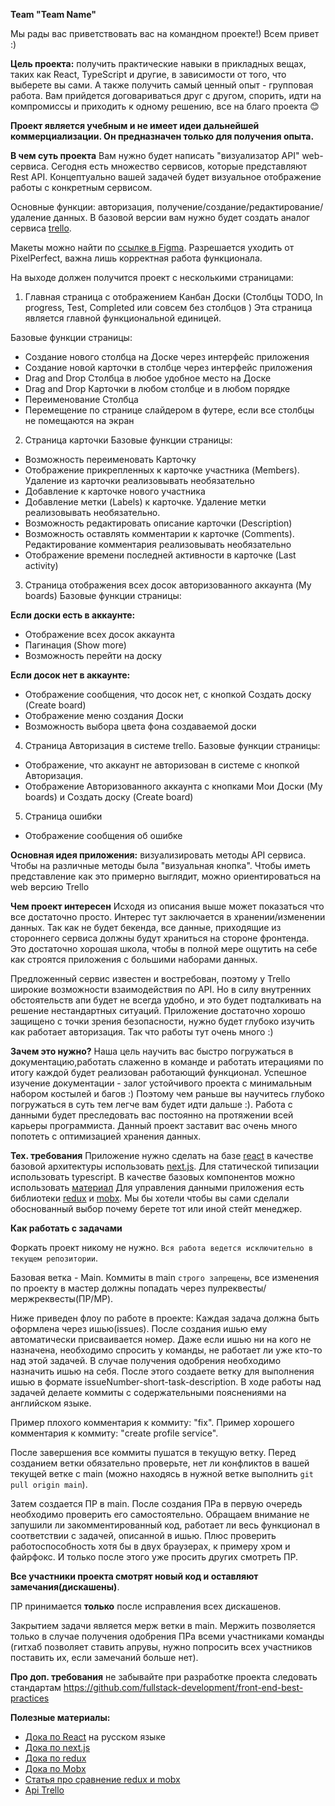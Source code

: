 **Team "Team Name"**

Мы рады вас приветствовать вас на командном проекте!) Всем привет :)

**Цель проекта:** получить практические навыки в прикладных вещах, таких как React, TypeScript и другие, в зависимости от того, что выберете вы сами. А также получить самый ценный опыт - групповая работа. Вам прийдется договариваться друг с другом, спорить, идти на компромиссы и приходить к одному решению, все на благо проекта 😊

**Проект является учебным и не имеет идеи дальнейшей коммерциализации. Он предназначен только для получения опыта.**


**В чем суть проекта**
Вам нужно будет написать "визуализатор API" web-сервиса.
Сегодня есть множество сервисов, которые представляют Rest API.
Концептуально вашей задачей будет визуальное отображение работы с конкретным сервисом.

Основные функции: авторизация, получение/создание/редактирование/удаление данных.
В базовой версии вам нужно будет создать аналог сервиса [trello](trello.com). 

Макеты можно найти по [ссылке в Figma](https://www.figma.com/file/GNaz1Ic87S72cWQibFiED0/Crello?node-id=0%3A1).
Разрешается уходить от PixelPerfect, важна лишь корректная работа функционала.

На выходе должен получится проект с несколькими страницами:

1) Главная страница с отображением Канбан Доски (Столбцы TODO, In progress, Test, Completed или совсем без столбцов )
Эта страница является главной функциональной единицей.

 Базовые функции страницы:
- Создание нового столбца на Доске через интерфейс приложения
- Создание новой карточки в столбце через интерфейс приложения
- Drag and Drop Столбца в любое удобное место на Доске
- Drag and Drop Карточки в любом столбце и в любом порядке
- Переименование Столбца
- Перемещение по странице слайдером в футере, если все столбцы не помещаются на экран

2) Страница карточки
Базовые функции страницы:
- Возможность переименовать Карточку
- Отображение прикрепленных к карточке участника (Members). Удаление из карточки реализовывать необязательно
- Добавление к карточке нового участника
- Добавление метки (Labels) к карточке. Удаление метки реализовывать необязательно.
- Возможность редактировать описание карточки (Description)
- Возможность оставлять комментарии к карточке (Comments). Редактирование комментария реализовывать необязательно
- Отображение времени последней активности в карточке (Last activity)

3) Страница отображения всех досок авторизованного аккаунта (My boards)
Базовые функции страницы:

**Если доски есть в аккаунте:**
- Отображение всех досок аккаунта
- Пагинация (Show more)
- Возможность перейти на доску

**Если досок нет в аккаунте:**
- Отображение сообщения, что досок нет, с кнопкой Создать доску (Create board)
- Отображение меню создания Доски
- Возможность выбора цвета фона создаваемой доски


4) Страница Авторизация в системе trello. 
Базовые функции страницы:
- Отображение, что аккаунт не авторизован в системе с кнопкой Авторизация.
- Отображение Авторизованного аккаунта с кнопками Мои Доски (My boards) и Создать доску (Create board)

5) Страница ошибки
- Отображение сообщения об ошибке





**Основная идея приложения:** визуализировать методы API сервиса. Чтобы на различные методы была "визуальная кнопка".
Чтобы иметь представление как это примерно выглядит, можно ориентироваться на web версию Trello

**Чем проект интересен**
Исходя из описания выше может показаться что все достаточно просто. Интерес тут заключается в хранении/изменении данных. Так как не будет бекенда, все данные, приходящие из стороннего сервиса должны будут храниться на стороне фронтенда. Это достаточно хорошая школа, чтобы в полной мере ощутить на себе как строятся приложения с большими наборами данных.

Предложенный сервис известен и востребован, поэтому у Trello широкие возможности взаимодействия по API. Но в силу внутренних обстоятельств апи будет не всегда удобно, и это будет подталкивать на решение нестандартных ситуаций. 
Приложение достаточно хорошо защищено с точки зрения безопасности, нужно будет глубоко изучить как работает авторизация.
Так что работы тут очень много :)

**Зачем это нужно?**
Наша цель научить вас быстро погружаться в документацию,работать слаженно в команде и работать итерациями по итогу каждой будет реализован работающий функционал. Успешное изучение документации - залог устойчивого проекта с минимальным набором костылей и багов :) Поэтому чем раньше вы научитесь глубоко погружаться в суть тем легче вам будет идти дальше :).
Работа с данными будет преследовать вас постоянно на протяжении всей карьеры программиста. Данный проект заставит вас очень много попотеть с оптимизацией хранения данных.

**Тех. требования**
Приложение нужно сделать на базе [react](https://reactjs.org/) в качестве базовой архитектуры использовать [next.js](https://nextjs.org/). Для статической типизации использовать typescript.
В качестве базовых компонентов можно использовать [материал](https://v3.mui.com/)
Для управления данными приложения есть библиотеки [redux](https://redux.js.org/)  и [mobx](https://mobx.js.org/README.html). Мы бы хотели чтобы вы сами сделали обоснованный выбор почему берете тот или иной стейт менеджер.

**Как работать с задачами**

Форкать проект никому не нужно. `Вся работа ведется исключительно в текущем репозитории`. 

Базовая ветка - Main.
Коммиты в main `строго запрещены`, все изменения по проекту в мастер должны попадать через пулреквесты/мержреквесты(ПР/МР).

Ниже приведен флоу по работе в проекте:
Каждая задача должна быть оформлена через ишью(issues).
После создания ишью ему автоматически присваивается номер. Даже если ишью ни на кого не назначена, необходимо спросить у команды, не работает ли уже кто-то над этой задачей. В случае получения одобрения необходимо назначить ишью на себя.
После этого создаете ветку для выполнения ишью в формате issueNumber-short-task-description.
В ходе работы над задачей делаете коммиты с содержательными пояснениями на английском языке.

Пример плохого комментария к коммиту: "fix".
Пример хорошего комментария к коммиту: "create profile service".

После завершения все коммиты пушатся в текущую ветку.
Перед созданием ветки обязательно проверьте, нет ли конфликтов в вашей текущей ветке с main (можно находясь в нужной ветке выполнить `git pull origin main`).

Затем создается ПР в main. После создания ПРа в первую очередь необходимо проверить его самостоятельно. Обращаем внимание не запушили ли закомментированный код, работает ли весь функционал в соответствии с задачей, описанной в ишью. Плюс проверить работоспособность хотя бы в двух браузерах, к примеру хром и файрфокс. И только после этого уже просить других смотреть ПР.

**Все участники проекта смотрят новый код и оставляют замечания(дискашены)**.

ПР принимается **только** после исправления всех дискашенов.

Закрытием задачи является мерж ветки в main. Мержить позволяется только в случае получения одобрения ПРа всеми участниками команды (гитхаб позволяет ставить апрувы, нужно попросить всех участников поставить их, если замечаний больше нет).

**Про доп. требования**
не забывайте при разработке проекта следовать стандартам https://github.com/fullstack-development/front-end-best-practices

**Полезные материалы:**
- [Дока по React](https://ru.reactjs.org/docs/getting-started.html) на русском языке
- [Дока по next.js](https://nextjs.org) 
- [Дока по redux](https://redux.js.org/introduction/getting-started)
- [Дока по Mobx](https://mobx.js.org/README.html) 
- [Статья про сравнение redux и mobx](https://blog.logrocket.com/redux-vs-mobx/) 
- [Api Trello](https://developer.atlassian.com/cloud/trello/guides/rest-api/api-introduction/) 
